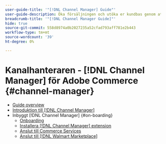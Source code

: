 ```yaml
---
user-guide-title: '"[!DNL Channel Manager] Guide"'
user-guide-description: Öka försäljningen och utöka er kundbas genom att integrera Adobe Commerce eller Magento Open Source med era [!DNL Walmart Marketplace Seller Central] konto.
breadcrumb-title: '"[!DNL Channel Manager Guide]"'
hide: true
source-git-commit: 558d8974a0b2027235a52cfad793aff781e2b443
workflow-type: tm+mt
source-wordcount: '39'
ht-degree: 0%

---
```



# Kanalhanteraren - [!DNL Channel Manager] för Adobe Commerce {#channel-manager}

- [Guide overview](guide-overview.md)
- [Introduktion till [!DNL Channel Manager]](overview.md)
- Inbyggt [!DNL Channel Manager] {#on-boarding}
   - [Onboarding](onboard.md)
   - [Installera [!DNL Channel Manager] extension](install.md)
   - [Anslut till Commerce Services](connect.md)
   - [Anslut till [!DNL Walmart Marketplace]](connect-marketplace.md)

